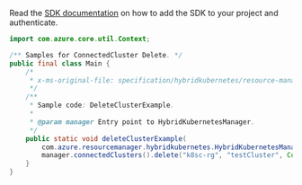 Read the [SDK documentation](https://github.com/Azure/azure-sdk-for-java/blob/azure-resourcemanager-hybridkubernetes_1.0.0-beta.2/sdk/hybridkubernetes/azure-resourcemanager-hybridkubernetes/README.md) on how to add the SDK to your project and authenticate.

```java
import com.azure.core.util.Context;

/** Samples for ConnectedCluster Delete. */
public final class Main {
    /*
     * x-ms-original-file: specification/hybridkubernetes/resource-manager/Microsoft.Kubernetes/stable/2021-10-01/examples/DeleteClusterExample.json
     */
    /**
     * Sample code: DeleteClusterExample.
     *
     * @param manager Entry point to HybridKubernetesManager.
     */
    public static void deleteClusterExample(
        com.azure.resourcemanager.hybridkubernetes.HybridKubernetesManager manager) {
        manager.connectedClusters().delete("k8sc-rg", "testCluster", Context.NONE);
    }
}
```
